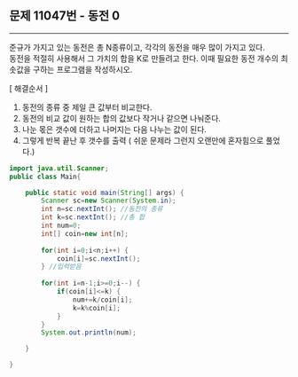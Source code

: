   
## 문제 11047번 - 동전 0
---------------
준규가 가지고 있는 동전은 총 N종류이고, 각각의 동전을 매우 많이 가지고 있다.</br>
동전을 적절히 사용해서 그 가치의 합을 K로 만들려고 한다. 이때 필요한 동전 개수의 최솟값을 구하는 프로그램을 작성하시오.

[ 해결순서 ]
1. 동전의 종류 중 제일 큰 값부터 비교한다.
2. 동전의 비교 값이 원하는 합의 값보다 작거나 같으면 나눠준다.
3. 나눈 몫은 갯수에 더하고 나머지는 다음 나누는 값이 된다.
4. 그렇게 반복 끝난 후 갯수를 출력 ( 쉬운 문제라 그런지 오랜만에 혼자힘으로 풀었다.)


```java
import java.util.Scanner;
public class Main{

	public static void main(String[] args) {
		Scanner sc=new Scanner(System.in);
		int n=sc.nextInt(); //동전의 종류 
		int k=sc.nextInt(); //총 합 
		int num=0;
		int[] coin=new int[n];
		
		for(int i=0;i<n;i++) {
			coin[i]=sc.nextInt();
		} //입력받음
		
		for(int i=n-1;i>=0;i--) {
			if(coin[i]<=k) {
				num+=k/coin[i];
				k=k%coin[i];
			}
		}
		System.out.println(num);

	}

}
```
